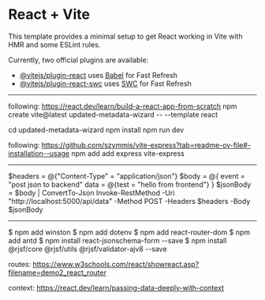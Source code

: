 # React + Vite

This template provides a minimal setup to get React working in Vite with HMR and some ESLint rules.

Currently, two official plugins are available:

- [@vitejs/plugin-react](https://github.com/vitejs/vite-plugin-react/blob/main/packages/plugin-react/README.md) uses [Babel](https://babeljs.io/) for Fast Refresh
- [@vitejs/plugin-react-swc](https://github.com/vitejs/vite-plugin-react-swc) uses [SWC](https://swc.rs/) for Fast Refresh

---

following: https://react.dev/learn/build-a-react-app-from-scratch
npm create vite@latest updated-metadata-wizard -- --template react

cd updated-metadata-wizard
npm install
npm run dev

following: https://github.com/szymmis/vite-express?tab=readme-ov-file#-installation--usage
npm add add express vite-express

---

$headers = @{"Content-Type" = "application/json"}
$body = @{
event = "post json to backend"
data = @{test = "hello from frontend"}
}
$jsonBody = $body | ConvertTo-Json
Invoke-RestMethod -Uri "http://localhost:5000/api/data" -Method POST -Headers $headers -Body $jsonBody

---

$ npm add winston
$ npm add dotenv
$ npm add react-router-dom
$ npm add antd
$ npm install react-jsonschema-form --save
$ npm install @rjsf/core @rjsf/utils @rjsf/validator-ajv8 --save

routes: https://www.w3schools.com/react/showreact.asp?filename=demo2_react_router

context: https://react.dev/learn/passing-data-deeply-with-context
